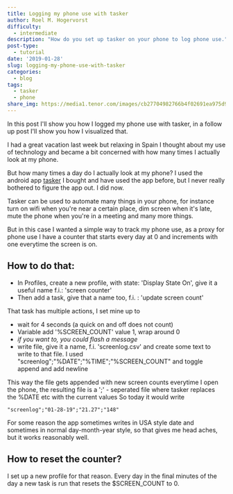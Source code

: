 ```yaml
---
title: Logging my phone use with tasker
author: Roel M. Hogervorst 
difficulty:
  - intermediate
description: "How do you set up tasker on your phone to log phone use."
post-type:
  - tutorial
date: '2019-01-28'
slug: logging-my-phone-use-with-tasker
categories:
  - blog
tags:
  - tasker
  - phone
share_img: https://media1.tenor.com/images/cb27704982766b4f02691ea975d9a259/tenor.gif?itemid=11365139
---
```


<!-- content  -->
<!-- 
 
Good tutorials are: 
- quick. tell what you want to do, how to do it
- easy: success is important. playtest the tutorial under different circumstances
- not to easy: Don't get htem throug ht toturoial onluy to runinto a wall later on. 

-->


In this post I'll show you how I logged my phone use with tasker, in a follow
up post I'll show you how I visualized that.

I had a great vacation last week but relaxing in Spain I thought about my 
use of technology and became a bit concerned with how many 
times I actually look at my phone. 

But how many times a day do I actually look at my phone?
I used the android app [tasker](https://play.google.com/store/apps/details?id=net.dinglisch.android.taskerm)
I bought and have used the app before, but I never really bothered to figure 
the app out. I did now.

Tasker can be used to automate many things in your phone, for instance turn on
wifi when you're near a certain place, dim screen when it's late, mute the phone
when you're in a meeting and many more things. 

But in this case I wanted a simple way to track my phone use, as a proxy for 
phone use I have a counter that starts every day at 0 and increments with one
everytime the screen is on. 

## How to do that:

- In Profiles, create a new profile, with state: 'Display State On', give it a useful name f.i.: 'screen counter'
- Then add a task, give that a name too, f.i. : 'update screen count'

That task has multiple actions, I set mine up to 

- wait for 4 seconds (a quick on and off does not count)
- Variable add '%SCREEN_COUNT' value 1, wrap around 0
- *if you want to, you could flash a message*
- write file,  give it a name, f.i. 'screenlog.csv' and create some text to write to that file. I used "screenlog";"%DATE";"%TIME";"%SCREEN_COUNT" and toggle append and add newline

This way the file gets appended with new screen counts everytime I open the phone,
the resulting file is a ';' - seperated file where tasker replaces the %DATE etc with the current values
So today it would write 

```
"screenlog";"01-28-19";"21.27";"148"
```

For some reason the app sometimes writes in USA style date and sometimes in normal
day-month-year style, so that gives me head aches, but it works reasonably well.

## How to reset the counter?
I set up a new profile for that reason. 
Every day in the final minutes of the day a new task is run that resets the $SCREEN_COUNT to 0.

